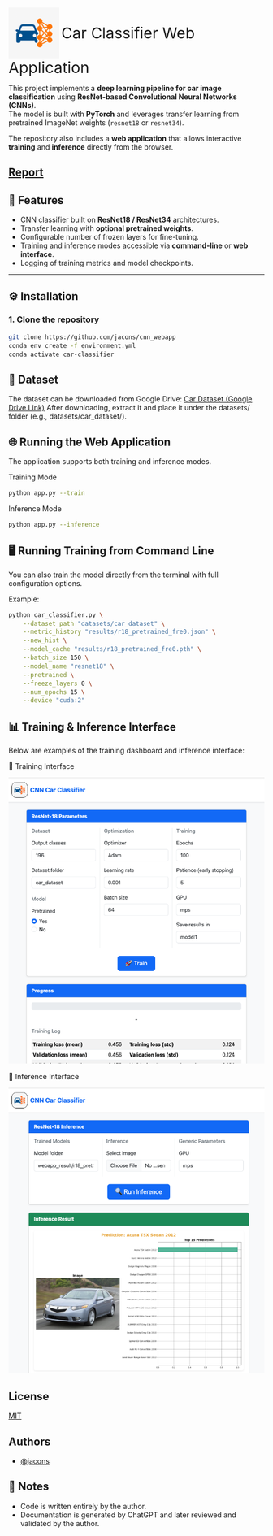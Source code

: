 <img style='vertical-align:middle;' src='./static/imgs/logo.png' width='100' height='100'>
<div style='vertical-align:middle; display:inline;font-size:30px'>
    Car Classifier Web Application
</div>

This project implements a **deep learning pipeline for car image classification** using **ResNet-based Convolutional
Neural Networks (CNNs)**.  
The model is built with **PyTorch** and leverages transfer learning from pretrained ImageNet weights (`resnet18` or
`resnet34`).

The repository also includes a **web application** that allows interactive **training** and **inference** directly from
the browser.

[Report](./static/Cars_Recognizer.pdf)
---

## 🚀 Features

- CNN classifier built on **ResNet18 / ResNet34** architectures.
- Transfer learning with **optional pretrained weights**.
- Configurable number of frozen layers for fine-tuning.
- Training and inference modes accessible via **command-line** or **web interface**.
- Logging of training metrics and model checkpoints.

---

## ⚙️ Installation

### 1. Clone the repository

```bash
git clone https://github.com/jacons/cnn_webapp
conda env create -f environment.yml
conda activate car-classifier
```

## 📂 Dataset

The dataset can be downloaded from Google Drive:
[Car Dataset (Google Drive Link)](https://drive.google.com/file/d/1QwVCrUsseEFTopwKU4lbGOo0ePUsoCN3/view?usp=drive_link)
After downloading, extract it and place it under the datasets/ folder (e.g., datasets/car_dataset/).

## 🌐 Running the Web Application

The application supports both training and inference modes.

Training Mode

```bash
python app.py --train
```

Inference Mode

```bash
python app.py --inference
```

## 🖥️ Running Training from Command Line

You can also train the model directly from the terminal with full configuration options.

Example:

```bash
python car_classifier.py \
    --dataset_path "datasets/car_dataset" \
    --metric_history "results/r18_pretrained_fre0.json" \
    --new_hist \
    --model_cache "results/r18_pretrained_fre0.pth" \
    --batch_size 150 \
    --model_name "resnet18" \
    --pretrained \
    --freeze_layers 0 \
    --num_epochs 15 \
    --device "cuda:2"
```

## 📊 Training & Inference Interface

Below are examples of the training dashboard and inference interface:

🔹 Training Interface

![Logo](./static/imgs/web_train.png)

🔹 Inference Interface

![Logo](./static/imgs/web_inference.png)

## License

[MIT](https://choosealicense.com/licenses/mit/)

## Authors

- [@jacons](https://www.github.com/jacons)

## 📝 Notes

- Code is written entirely by the author.
- Documentation is generated by ChatGPT and later reviewed and validated by the author.